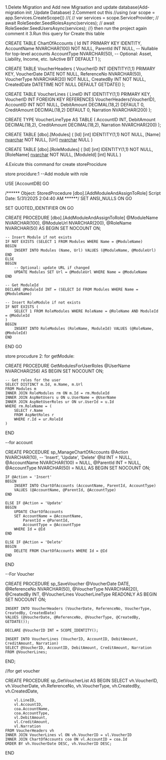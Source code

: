1.Delete Migration and Add new Migraation and update database(Add-migration init ,Update Database)
2.Comment out this //using (var scope = app.Services.CreateScope())
//{
//    var services = scope.ServiceProvider;
//    await RoleSeeder.SeedRolesAsync(services);
//    await RoleSeeder.SeedUsersAsync(services);
//}
then run the project again comment it 
3.Run this query for Create this table 



CREATE TABLE ChartOfAccounts (
    Id INT PRIMARY KEY IDENTITY,
    AccountName NVARCHAR(100) NOT NULL,
    ParentId INT NULL, -- Nullable for top-level accounts
    AccountType NVARCHAR(50), -- Optional: Asset, Liability, Income, etc.
    IsActive BIT DEFAULT 1
);


CREATE TABLE VoucherHeaders (
    VoucherID INT IDENTITY(1,1) PRIMARY KEY,
    VoucherDate DATE NOT NULL,
    ReferenceNo NVARCHAR(50),
    VoucherType NVARCHAR(20) NOT NULL,
    CreatedBy INT NOT NULL,
    CreatedDate DATETIME NOT NULL DEFAULT GETDATE()
);

CREATE TABLE VoucherLines (
    LineID INT IDENTITY(1,1) PRIMARY KEY,
    VoucherID INT FOREIGN KEY REFERENCES VoucherHeaders(VoucherID),
    AccountID INT NOT NULL,
    DebitAmount DECIMAL(18,2) DEFAULT 0,
    CreditAmount DECIMAL(18,2) DEFAULT 0,
    Narration NVARCHAR(200)
);

CREATE TYPE VoucherLineType AS TABLE (
    AccountID INT,
    DebitAmount DECIMAL(18,2),
    CreditAmount DECIMAL(18,2),
    Narration NVARCHAR(200)
);

CREATE TABLE [dbo].[Modules]
(
 [Id] [int] IDENTITY(1,1) NOT NULL,
 [Name] [nvarchar](100) NOT NULL,
 [Url] [nvarchar](300) NULL
)

CREATE TABLE [dbo].[RoleModules]
(
	[Id] [int] IDENTITY(1,1) NOT NULL,
	[RoleName] [nvarchar](50) NOT NULL,
	[ModuleId] [int] NULL
)





4.Exicute this command for create storeProcidure

store procidure:1
--Add module with role

USE [AccountDB]
GO

/****** Object:  StoredProcedure [dbo].[AddModuleAndAssignToRole]    Script Date: 5/31/2025 2:04:40 AM ******/
SET ANSI_NULLS ON
GO

SET QUOTED_IDENTIFIER ON
GO

CREATE PROCEDURE [dbo].[AddModuleAndAssignToRole]
    @ModuleName NVARCHAR(100),
    @ModuleUrl NVARCHAR(200),
    @RoleName NVARCHAR(50)
AS
BEGIN
    SET NOCOUNT ON;

    -- Insert Module if not exists
    IF NOT EXISTS (SELECT 1 FROM Modules WHERE Name = @ModuleName)
    BEGIN
        INSERT INTO Modules (Name, Url) VALUES (@ModuleName, @ModuleUrl)
    END
    ELSE
    BEGIN
        -- Optional: update URL if changed
        UPDATE Modules SET Url = @ModuleUrl WHERE Name = @ModuleName
    END

    -- Get ModuleId
    DECLARE @ModuleId INT = (SELECT Id FROM Modules WHERE Name = @ModuleName)

    -- Insert RoleModule if not exists
    IF NOT EXISTS (
        SELECT 1 FROM RoleModules WHERE RoleName = @RoleName AND ModuleId = @ModuleId
    )
    BEGIN
        INSERT INTO RoleModules (RoleName, ModuleId) VALUES (@RoleName, @ModuleId)
    END
END
GO




store procudure 2:
for getModule:



CREATE PROCEDURE GetModulesForUserRoles
    @UserName NVARCHAR(256)
AS
BEGIN
    SET NOCOUNT ON;

    -- Get roles for the user
    SELECT DISTINCT m.Id, m.Name, m.Url
    FROM Modules m
    INNER JOIN RoleModules rm ON m.Id = rm.ModuleId
    INNER JOIN AspNetUsers u ON u.UserName = @UserName
    INNER JOIN AspNetUserRoles ur ON ur.UserId = u.Id
    WHERE rm.RoleName = (
        SELECT r.Name
        FROM AspNetRoles r
        WHERE r.Id = ur.RoleId
    )
END





--for account

CREATE PROCEDURE sp_ManageChartOfAccounts
    @Action NVARCHAR(10),         -- 'Insert', 'Update', 'Delete'
    @Id INT = NULL,
    @AccountName NVARCHAR(100) = NULL,
    @ParentId INT = NULL,
    @AccountType NVARCHAR(50) = NULL
AS
BEGIN
    SET NOCOUNT ON;

    IF @Action = 'Insert'
    BEGIN
        INSERT INTO ChartOfAccounts (AccountName, ParentId, AccountType)
        VALUES (@AccountName, @ParentId, @AccountType)
    END

    ELSE IF @Action = 'Update'
    BEGIN
        UPDATE ChartOfAccounts
        SET AccountName = @AccountName,
            ParentId = @ParentId,
            AccountType = @AccountType
        WHERE Id = @Id
    END

    ELSE IF @Action = 'Delete'
    BEGIN
        DELETE FROM ChartOfAccounts WHERE Id = @Id
    END
END


--For Voucher

CREATE PROCEDURE sp_SaveVoucher
    @VoucherDate DATE,
    @ReferenceNo NVARCHAR(50),
    @VoucherType NVARCHAR(20),
    @CreatedBy INT,
    @VoucherLines VoucherLineType READONLY
AS
BEGIN
    SET NOCOUNT ON;

    INSERT INTO VoucherHeaders (VoucherDate, ReferenceNo, VoucherType, CreatedBy, CreatedDate)
    VALUES (@VoucherDate, @ReferenceNo, @VoucherType, @CreatedBy, GETDATE());

    DECLARE @VoucherID INT = SCOPE_IDENTITY();

    INSERT INTO VoucherLines (VoucherID, AccountID, DebitAmount, CreditAmount, Narration)
    SELECT @VoucherID, AccountID, DebitAmount, CreditAmount, Narration
    FROM @VoucherLines;
END;




//for get voucher


CREATE PROCEDURE sp_GetVoucherList
AS
BEGIN
    SELECT 
        vh.VoucherID,
        vh.VoucherDate,
        vh.ReferenceNo,
        vh.VoucherType,
        vh.CreatedBy,
        vh.CreatedDate,

        vl.LineID,
        vl.AccountID,
        coa.AccountName,
        coa.AccountType,
        vl.DebitAmount,
        vl.CreditAmount,
        vl.Narration
    FROM VoucherHeaders vh
    INNER JOIN VoucherLines vl ON vh.VoucherID = vl.VoucherID
    INNER JOIN ChartOfAccounts coa ON vl.AccountID = coa.Id
    ORDER BY vh.VoucherDate DESC, vh.VoucherID DESC;
END







